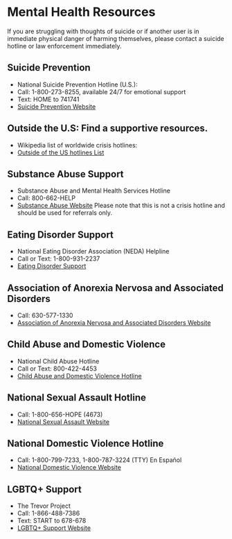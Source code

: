 
# Mental Health Resources
If you are struggling with thoughts of suicide or if another user is in immediate physical danger of harming themselves, please contact a suicide hotline or law enforcement immediately.


## Suicide Prevention
- National Suicide Prevention Hotline (U.S.):
- Call: 1-800-273-8255, available 24/7 for emotional support
- Text: HOME to 741741
- [Suicide Prevention Website](https://suicidepreventionlifeline.org/chat/)

## Outside the U.S: Find a supportive resources.
- Wikipedia list of worldwide crisis hotlines:
- [Outside of the US hotlines List](https://en.wikipedia.org/wiki/List_of_suicide_crisis_lines)

## Substance Abuse Support
- Substance Abuse and Mental Health Services Hotline
- Call: 800-662-HELP
- [Substance Abuse Website](https://www.samhsa.gov/)
Please note that this is not a crisis hotline and should be used for referrals only.

## Eating Disorder Support
- National Eating Disorder Association (NEDA) Helpline
- Call or Text: 1-800-931-2237
- [Eating Disorder Support](https://www.nationaleatingdisorders.org/help-support/contact-helpline)

## Association of Anorexia Nervosa and Associated Disorders
- Call: 630-577-1330
- [Association of Anorexia Nervosa and Associated Disorders Website](https://anad.org/our-services/eating-disorders-helpline/)

## Child Abuse and Domestic Violence
- National Child Abuse Hotline
- Call or Text: 800-422-4453
- [Child Abuse and Domestic Violence Hotline](www.childhelp.org/childhelp-hotline/)

## National Sexual Assault Hotline
- Call: 1-800-656-HOPE (4673)
- [National Sexual Assault Website](https://hotline.rainn.org/online)

## National Domestic Violence Hotline
- Call: 1-800-799-7233, 1-800-787-3224 (TTY) En Español
- [National Domestic Violence Website](https://www.thehotline.org/)

## LGBTQ+ Support
- The Trevor Project
- Call: 1-866-488-7386
- Text: START to 678-678
- [LGBTQ+ Support Website](https://www.thetrevorproject.org/get-help-now/)

